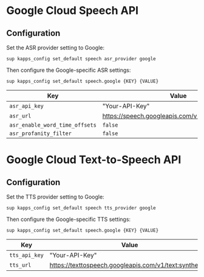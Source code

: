 # Google Cloud Speech API

## Configuration

Set the ASR provider setting to Google:

```shell
sup kapps_config set_default speech asr_provider google
```
Then configure the Google-specific ASR settings:

```shell
sup kapps_config set_default speech.google {KEY} {VALUE}
```

| Key                                   | Value                                             |
| ---                                   | -----                                             |
| `asr_api_key`                         | "Your-API-Key"                                    |
| `asr_url`                             | https://speech.googleapis.com/v1/speech:recognize |
| `asr_enable_word_time_offsets` | `false`                                           |
| `asr_profanity_filter`         | `false`                                           |

# Google Cloud Text-to-Speech API

## Configuration

Set the TTS provider setting to Google:

```shell
sup kapps_config set_default speech tts_provider google
```
Then configure the Google-specific TTS settings:

```shell
sup kapps_config set_default speech.google {KEY} {VALUE}
```

| Key           | Value                                                  |
| ---           | -----                                                  |
| `tts_api_key` | "Your-API-Key"                                         |
| `tts_url`     | https://texttospeech.googleapis.com/v1/text:synthesize |
